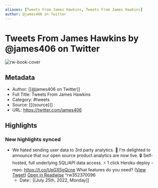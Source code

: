 ```yaml
---
aliases: [Tweets From James Hawkins, Tweets From James Hawkins]
author: @james406 on Twitter
---
```

# Tweets From James Hawkins by @james406 on Twitter

![rw-book-cover](https://pbs.twimg.com/profile_images/1392494027761664010/NSY47E14.jpg)

## Metadata
- Author: [[@james406 on Twitter]]
- Full Title: Tweets From James Hawkins
- Category: #tweets
- Source: [[{source}]]
- URL: https://twitter.com/james406

## Highlights
### New highlights synced
- We hated sending user data to 3rd party analytics.
  🙌 I'm delighted to announce that our open source product analytics are now live.
  🔒 Self-hosted, full underlying SQL/API data access.
  ⚡ 1 click Heroku deploy - repo: https://t.co/UeGX5gQcne
  What features do you need? ([View Tweet](https://twitter.com/james406/status/1230019153102159872)) [Open in Readwise](https://readwise.io/open/352370096) ^rw352370096
    - Date:: [[July 25th, 2022, Monday]]
